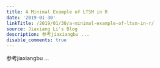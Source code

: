 ```yaml
---
title: A Minimal Example of LTSM in R
date: '2019-01-30'
linkTitle: /2019/01/30/a-minimal-example-of-ltsm-in-r/
source: Jiaxiang Li's Blog
description: 参考jiaxiangbu ...
disable_comments: true
---
```

参考jiaxiangbu ...